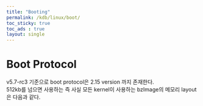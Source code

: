 ```yaml
---
title: "Booting"
permalink: /kdb/linux/boot/
toc_sticky: true
toc_ads : true
layout: single
---
```


# Boot Protocol
v5.7-rc3 기준으로 boot protocol은 2.15 version 까지 존재한다.   
512kb를 넘으면 사용하는 즉 사실 모든 kernel이 사용하는 bzImage의 메모리 layout은 다음과 같다.    


